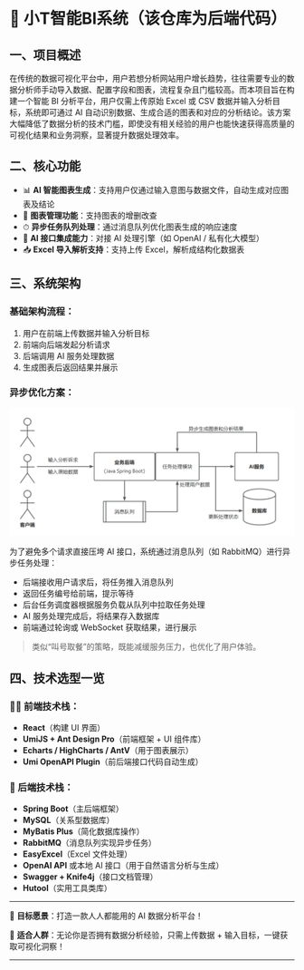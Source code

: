 # 🚀 小T智能BI系统（该仓库为后端代码）

## 一、项目概述

在传统的数据可视化平台中，用户若想分析网站用户增长趋势，往往需要专业的数据分析师手动导入数据、配置字段和图表，流程复杂且门槛较高。而本项目旨在构建一个智能 BI 分析平台，用户仅需上传原始 Excel 或 CSV 数据并输入分析目标，系统即可通过 AI 自动识别数据、生成合适的图表和对应的分析结论。该方案大幅降低了数据分析的技术门槛，即使没有相关经验的用户也能快速获得高质量的可视化结果和业务洞察，显著提升数据处理效率。

## 二、核心功能

- 📊 **AI 智能图表生成**：支持用户仅通过输入意图与数据文件，自动生成对应图表及结论
- 📁 **图表管理功能**：支持图表的增删改查
- ⏱ **异步任务队列处理**：通过消息队列优化图表生成的响应速度
- 🧠 **AI 接口集成能力**：对接 AI 处理引擎（如 OpenAI / 私有化大模型）
- 📥 **Excel 导入解析支持**：支持上传 Excel，解析成结构化数据表

## 三、系统架构

### 基础架构流程：

1. 用户在前端上传数据并输入分析目标
2. 前端向后端发起分析请求
3. 后端调用 AI 服务处理数据
4. 生成图表后返回结果并展示

### 异步优化方案：

![智能BI系统流程退](./images/智能BI系统流程图.png)


为了避免多个请求直接压垮 AI 接口，系统通过消息队列（如 RabbitMQ）进行异步任务处理：

- 后端接收用户请求后，将任务推入消息队列
- 返回任务编号给前端，提示等待
- 后台任务调度器根据服务负载从队列中拉取任务处理
- AI 服务处理完成后，将结果存入数据库
- 前端通过轮询或 WebSocket 获取结果，进行展示

> 类似“叫号取餐”的策略，既能减缓服务压力，也优化了用户体验。

## 四、技术选型一览

### 👨‍💻 前端技术栈：

- **React**（构建 UI 界面）
- **UmiJS + Ant Design Pro**（前端框架 + UI 组件库）
- **Echarts / HighCharts / AntV**（用于图表展示）
- **Umi OpenAPI Plugin**（前后端接口代码自动生成）

### 🧰 后端技术栈：

- **Spring Boot**（主后端框架）
- **MySQL**（关系型数据库）
- **MyBatis Plus**（简化数据库操作）
- **RabbitMQ**（消息队列实现异步任务）
- **EasyExcel**（Excel 文件处理）
- **OpenAI API** 或本地 AI 接口（用于自然语言分析与生成）
- **Swagger + Knife4j**（接口文档管理）
- **Hutool**（实用工具类库）

---

🎯 **目标愿景**：打造一款人人都能用的 AI 数据分析平台！

📌 **适合人群**：无论你是否拥有数据分析经验，只需上传数据 + 输入目标，一键获取可视化洞察！

---